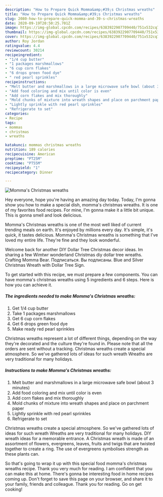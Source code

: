 ```yaml
---
description: "How to Prepare Quick Momma&amp;#39;s Christmas wreaths"
title: "How to Prepare Quick Momma&amp;#39;s Christmas wreaths"
slug: 2080-how-to-prepare-quick-momma-and-39-s-christmas-wreaths
date: 2020-09-19T20:50:25.701Z
image: https://img-global.cpcdn.com/recipes/6383922907709440/751x532cq70/mommas-christmas-wreaths-recipe-main-photo.jpg
thumbnail: https://img-global.cpcdn.com/recipes/6383922907709440/751x532cq70/mommas-christmas-wreaths-recipe-main-photo.jpg
cover: https://img-global.cpcdn.com/recipes/6383922907709440/751x532cq70/mommas-christmas-wreaths-recipe-main-photo.jpg
author: Roy Jordan
ratingvalue: 4.4
reviewcount: 30214
recipeingredient:
- "1/4 cup butter"
- "1 packages marshmallows"
- "6 cup corn flakes"
- "6 drops green food dye"
- " red pearl sprinkles"
recipeinstructions:
- "Melt butter and marshmallows in a large microwave safe bowl (about 3 minutes)"
- "Add food coloring and mix until color is even"
- "Add corn flakes and mix thoroughly"
- "Mold chunks of mixture into wreath shapes and place on parchment paper"
- "Lightly sprinkle with red pearl sprinkles"
- "Refrigerate to set"
categories:
- Recipe
tags:
- mommas
- christmas
- wreaths

katakunci: mommas christmas wreaths 
nutrition: 189 calories
recipecuisine: American
preptime: "PT25M"
cooktime: "PT55M"
recipeyield: "1"
recipecategory: Dinner

---
```



![Momma&#39;s Christmas wreaths](https://img-global.cpcdn.com/recipes/6383922907709440/751x532cq70/mommas-christmas-wreaths-recipe-main-photo.jpg)

Hey everyone, hope you're having an amazing day today. Today, I'm gonna show you how to make a special dish, momma&#39;s christmas wreaths. It is one of my favorites food recipes. For mine, I'm gonna make it a little bit unique. This is gonna smell and look delicious.

Momma&#39;s Christmas wreaths is one of the most well liked of current trending meals on earth. It's enjoyed by millions every day. It's simple, it's quick, it tastes delicious. Momma&#39;s Christmas wreaths is something that I've loved my entire life. They're fine and they look wonderful.

Welcome back for another DIY Dollar Tree Christmas decor ideas. Im sharing a few Wimtwr wonderland Christmas diy dollar tree wreaths. Crafting Momma Bear. Подписаться. Вы подписаны. Blue and Silver Christmas Wreath with Dollar Tree Sign.


To get started with this recipe, we must prepare a few components. You can have momma&#39;s christmas wreaths using 5 ingredients and 6 steps. Here is how you can achieve it.

<!--inarticleads1-->

##### The ingredients needed to make Momma&#39;s Christmas wreaths:

1. Get 1/4 cup butter
1. Take 1 packages marshmallows
1. Get 6 cup corn flakes
1. Get 6 drops green food dye
1. Make ready  red pearl sprinkles


Christmas wreaths represent a lot of different things, depending on the way they&#39;re decorated and the culture they&#39;re found in. Please note that all the orders are sent without a tracking. Christmas wreaths create a special atmosphere. So we&#39;ve gathered lots of ideas for such wreath Wreaths are very traditional for many holidays. 

<!--inarticleads2-->

##### Instructions to make Momma&#39;s Christmas wreaths:

1. Melt butter and marshmallows in a large microwave safe bowl (about 3 minutes)
1. Add food coloring and mix until color is even
1. Add corn flakes and mix thoroughly
1. Mold chunks of mixture into wreath shapes and place on parchment paper
1. Lightly sprinkle with red pearl sprinkles
1. Refrigerate to set


Christmas wreaths create a special atmosphere. So we&#39;ve gathered lots of ideas for such wreath Wreaths are very traditional for many holidays. DIY wreath ideas for a memorable entrance. A Christmas wreath is made of an assortment of flowers, evergreens, leaves, fruits and twigs that are twisted together to create a ring. The use of evergreens symbolises strength as these plants can. 

So that's going to wrap it up with this special food momma&#39;s christmas wreaths recipe. Thank you very much for reading. I am confident that you can make this at home. There's gonna be interesting food in home recipes coming up. Don't forget to save this page on your browser, and share it to your family, friends and colleague. Thank you for reading. Go on get cooking!
